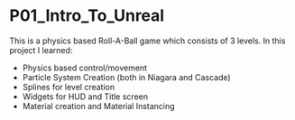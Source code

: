 # P01_Intro_To_Unreal
This is a physics based Roll-A-Ball game which consists of 3 levels. In this project I learned: 
- Physics based control/movement 
- Particle System Creation (both in Niagara and Cascade)
- Splines for level creation
- Widgets for HUD and Title screen
- Material creation and Material Instancing
